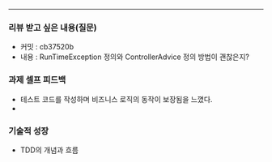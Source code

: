 ---
### **리뷰 받고 싶은 내용(질문)**
  - 커밋 : cb37520b
  - 내용 : RunTimeException 정의와 ControllerAdvice 정의 방법이 괜찮은지?

### **과제 셀프 피드백**
- 테스트 코드를 작성하며 비즈니스 로직의 동작이 보장됨을 느꼈다.
- 
### 기술적 성장
- TDD의 개념과 흐름
